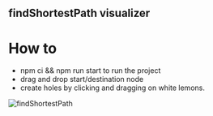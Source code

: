 ## findShortestPath visualizer

 # How to
 - npm ci && npm run start to run the project
 - drag and drop start/destination node
 - create holes by clicking and dragging on white lemons.

 ![findShortestPath](https://github.com/alincadariu/findShortestPath/blob/main/assets/findShortestPath.gif)
